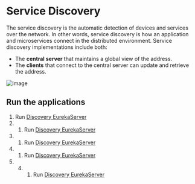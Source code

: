 # Service Discovery

The service discovery is the automatic detection of devices and services over the network. 
In other words, service discovery is how an application and microservices connect in the distributed environment. Service discovery implementations include both:
- The **central server** that maintains a global view of the address.
- The **clients** that connect to the central server can update and retrieve the address.

![image](https://user-images.githubusercontent.com/8929789/146406296-1a2006ac-d85d-4ec5-b1a5-a70e5eb5bb19.png)

## Run the applications
1. Run [Discovery EurekaServer](discovery-server/)
2. 1. Run [Discovery EurekaServer](./discovery-server/)
3. 1. Run [Discovery EurekaServer](/discovery-server)
4. 1. Run [Discovery EurekaServer](./discovery-server)
5. 4. 1. Run [Discovery EurekaServer](discovery-server)
